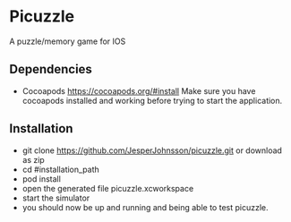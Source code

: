 # Picuzzle
A puzzle/memory game for IOS

## Dependencies

* Cocoapods https://cocoapods.org/#install
Make sure you have cocoapods installed and working before trying to start the application. 

## Installation

* git clone https://github.com/JesperJohnsson/picuzzle.git or download as zip
* cd #installation_path
* pod install
* open the generated file picuzzle.xcworkspace
* start the simulator
* you should now be up and running and being able to test picuzzle.
